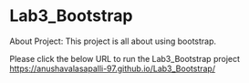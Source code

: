 # Lab3_Bootstrap

About Project:
This project is all about using bootstrap.

Please click the below URL to run the Lab3_Bootstrap project
https://anushavalasapalli-97.github.io/Lab3_Bootstrap/

